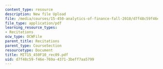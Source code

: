 ```yaml
---
content_type: resource
description: New file Upload
file: /media/courses/15-450-analytics-of-finance-fall-2010/d7f48c59f46e769a43713beff7aa5799_MIT15_450F10_rec09.pdf
file_type: application/pdf
learning_resource_types:
- Recitations
ocw_type: OCWFile
parent_title: Recitations
parent_type: CourseSection
resourcetype: Document
title: MIT15_450F10_rec09.pdf
uid: d7f48c59-f46e-769a-4371-3beff7aa5799
---
```

